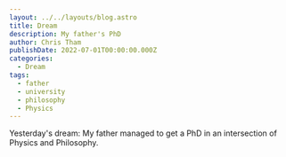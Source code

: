 ```yaml
---
layout: ../../layouts/blog.astro
title: Dream
description: My father's PhD
author: Chris Tham
publishDate: 2022-07-01T00:00:00.000Z
categories:
  - Dream
tags:
  - father
  - university
  - philosophy
  - Physics
---
```


Yesterday's dream: My father managed to get a PhD in an intersection of Physics and Philosophy.
